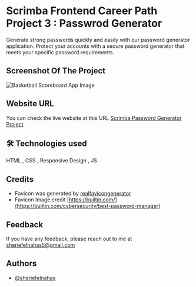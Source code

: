 # Scrimba Frontend Career Path Project 3 : Passwrod Generator

Generate strong passwords quickly and easily with our password generator application. Protect your accounts with a secure password generator that meets your specific password requirements.

## Screenshot Of The Project

![Basketball Scoreboard App Image](https://github.com/SheriefElnahas/scrimba-frontend-path/assets/47671429/7b7c7d61-9f96-48f5-8d60-f0f14e9d657f)


## Website URL

You can check the live website at this URL [Scrimba Password Generator Project](https://sherief-elnahas-scrimba-password-gene.netlify.app/)

## 🛠 Technologies used

HTML , CSS , Responsive Design , JS

## Credits

- Favicon was generated by [realfavicongenerator](https://realfavicongenerator.net/)
- Favicon Image credit [https://builtin.com/](https://builtin.com/cybersecurity/best-password-manager)

## Feedback

If you have any feedback, please reach out to me at sheriefelnahas5@gmail.com

## Authors

- [@sheriefelnahas](https://github.com/SheriefElnahas)
